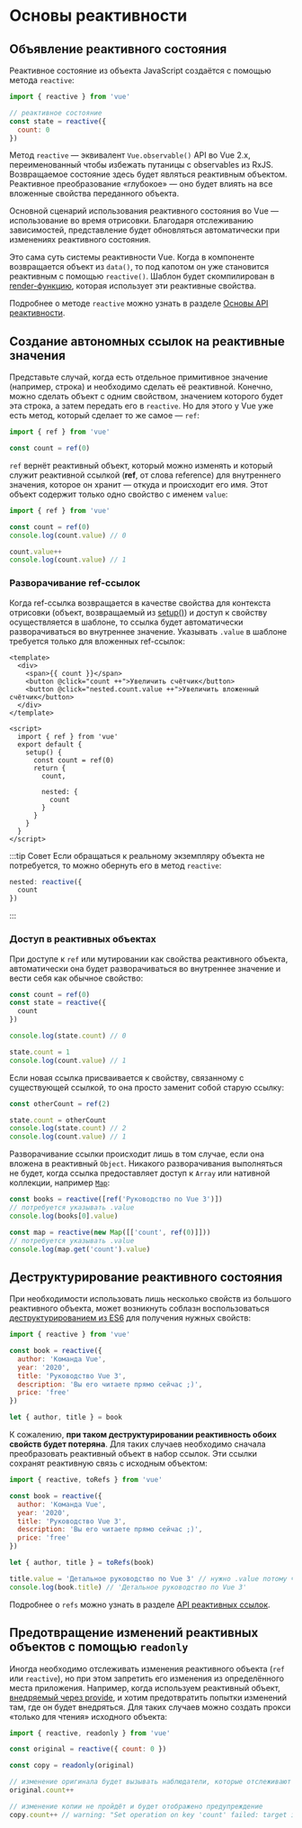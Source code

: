 # Основы реактивности

## Объявление реактивного состояния

Реактивное состояние из объекта JavaScript создаётся с помощью метода `reactive`:

```js
import { reactive } from 'vue'

// реактивное состояние
const state = reactive({
  count: 0
})
```

Метод `reactive` — эквивалент `Vue.observable()` API во Vue 2.x, переименованный чтобы избежать путаницы с observables из RxJS. Возвращаемое состояние здесь будет являться реактивным объектом. Реактивное преобразование «глубокое» — оно будет влиять на все вложенные свойства переданного объекта.

Основной сценарий использования реактивного состояния во Vue — использование во время отрисовки. Благодаря отслеживанию зависимостей, представление будет обновляться автоматически при изменениях реактивного состояния.

Это сама суть системы реактивности Vue. Когда в компоненте возвращается объект из `data()`, то под капотом он уже становится реактивным с помощью `reactive()`. Шаблон будет скомпилирован в [render-функцию](render-function.md), которая использует эти реактивные свойства.

Подробнее о методе `reactive` можно узнать в разделе [Основы API реактивности](../api/basic-reactivity.md).

## Создание автономных ссылок на реактивные значения

Представьте случай, когда есть отдельное примитивное значение (например, строка) и необходимо сделать её реактивной. Конечно, можно сделать объект с одним свойством, значением которого будет эта строка, а затем передать его в `reactive`. Но для этого у Vue уже есть метод, который сделает то же самое — `ref`:

```js
import { ref } from 'vue'

const count = ref(0)
```

`ref` вернёт реактивный объект, который можно изменять и который служит реактивной ссылкой (**ref**, от слова reference) для внутреннего значения, которое он хранит — откуда и происходит его имя. Этот объект содержит только одно свойство с именем `value`:

```js
import { ref } from 'vue'

const count = ref(0)
console.log(count.value) // 0

count.value++
console.log(count.value) // 1
```

### Разворачивание ref-ссылок

Когда ref-ссылка возвращается в качестве свойства для контекста отрисовки (объект, возвращаемый из [setup()](composition-api-setup.md)) и доступ к свойству осуществляется в шаблоне, то ссылка будет  автоматически разворачиваться во внутреннее значение. Указывать `.value` в шаблоне требуется только для вложенных ref-ссылок:

```vue
<template>
  <div>
    <span>{{ count }}</span>
    <button @click="count ++">Увеличить счётчик</button>
    <button @click="nested.count.value ++">Увеличить вложенный счётчик</button>
  </div>
</template>

<script>
  import { ref } from 'vue'
  export default {
    setup() {
      const count = ref(0)
      return {
        count,

        nested: {
          count
        }
      }
    }
  }
</script>
```

:::tip Совет
Если обращаться к реальному экземпляру объекта не потребуется, то можно обернуть его в метод `reactive`:

```js
nested: reactive({
  count
})
```
:::

### Доступ в реактивных объектах

При доступе к `ref` или мутировании как свойства реактивного объекта, автоматически она будет разворачиваться во внутреннее значение и вести себя как обычное свойство:

```js
const count = ref(0)
const state = reactive({
  count
})

console.log(state.count) // 0

state.count = 1
console.log(count.value) // 1
```

Если новая ссылка присваивается к свойству, связанному с существующей ссылкой, то она просто заменит собой старую ссылку:

```js
const otherCount = ref(2)

state.count = otherCount
console.log(state.count) // 2
console.log(count.value) // 1
```

Разворачивание ссылки происходит лишь в том случае, если она вложена в реактивный `Object`. Никакого разворачивания выполняться не будет, когда ссылка предоставляет доступ к `Array` или нативной коллекции, например [`Map`](https://developer.mozilla.org/en-US/docs/Web/JavaScript/Reference/Global_Objects/Map):

```js
const books = reactive([ref('Руководство по Vue 3')])
// потребуется указывать .value
console.log(books[0].value)

const map = reactive(new Map([['count', ref(0)]]))
// потребуется указывать .value
console.log(map.get('count').value)
```

## Деструктурирование реактивного состояния

При необходимости использовать лишь несколько свойств из большого реактивного объекта, может возникнуть соблазн воспользоваться [деструктурированием из ES6](https://developer.mozilla.org/en-US/docs/Web/JavaScript/Reference/Operators/Destructuring_assignment) для получения нужных свойств:

```js
import { reactive } from 'vue'

const book = reactive({
  author: 'Команда Vue',
  year: '2020',
  title: 'Руководство Vue 3',
  description: 'Вы его читаете прямо сейчас ;)',
  price: 'free'
})

let { author, title } = book
```

К сожалению, **при таком деструктурировании реактивность обоих свойств будет потеряна**. Для таких случаев необходимо сначала преобразовать реактивный объект в набор ссылок. Эти ссылки сохранят реактивную связь с исходным объектом:

```js
import { reactive, toRefs } from 'vue'

const book = reactive({
  author: 'Команда Vue',
  year: '2020',
  title: 'Руководство Vue 3',
  description: 'Вы его читаете прямо сейчас ;)',
  price: 'free'
})

let { author, title } = toRefs(book)

title.value = 'Детальное руководство по Vue 3' // нужно .value потому что title теперь ссылка
console.log(book.title) // 'Детальное руководство по Vue 3'
```

Подробнее о `refs` можно узнать в разделе [API реактивных ссылок](../api/refs-api.md#ref).

## Предотвращение изменений реактивных объектов с помощью `readonly`

Иногда необходимо отслеживать изменения реактивного объекта (`ref` или `reactive`), но при этом запретить его изменения из определённого места приложения. Например, когда используем реактивный объект, [внедряемый через provide](component-provide-inject.md), и хотим предотвратить попытки изменений там, где он будет внедряться. Для таких случаев можно создать прокси «только для чтения» исходного объекта:

```js
import { reactive, readonly } from 'vue'

const original = reactive({ count: 0 })

const copy = readonly(original)

// изменение оригинала будет вызывать наблюдатели, которые отслеживают копию
original.count++

// изменение копии не пройдёт и будет отображено предупреждение
copy.count++ // warning: "Set operation on key 'count' failed: target is readonly."
```
